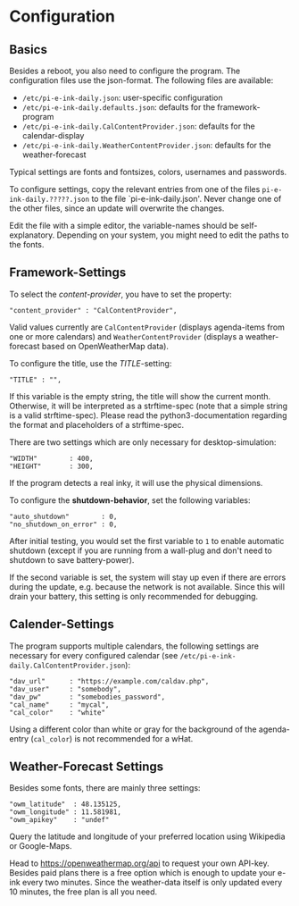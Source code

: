 Configuration
=============

Basics
------

Besides a reboot, you also need to configure the program. The configuration files
use the json-format. The following files are available:

  - `/etc/pi-e-ink-daily.json`: user-specific configuration
  - `/etc/pi-e-ink-daily.defaults.json`: defaults for the framework-program
  - `/etc/pi-e-ink-daily.CalContentProvider.json`: defaults for the calendar-display
  - `/etc/pi-e-ink-daily.WeatherContentProvider.json`: defaults for the
    weather-forecast

Typical settings are fonts and fontsizes, colors, usernames and passwords.

To configure settings, copy the relevant entries from one of the files
`pi-e-ink-daily.?????.json` to the file `pi-e-ink-daily.json'. Never change one
of the other files, since an update will overwrite the changes.

Edit the file with a simple editor, the variable-names should be
self-explanatory. Depending on your system, you might need to edit the
paths to the fonts.


Framework-Settings
------------------

To select the *content-provider*, you have to set the property:

    "content_provider" : "CalContentProvider",

Valid values currently are `CalContentProvider` (displays agenda-items
from one or more calendars) and `WeatherContentProvider` (displays
a weather-forecast based on OpenWeatherMap data).

To configure the title, use the *TITLE*-setting:

    "TITLE" : "",

If this variable is the empty string, the title will show the current month.
Otherwise, it will be interpreted as a strftime-spec (note that a simple
string is a valid strftime-spec). Please read the python3-documentation
regarding the format and placeholders of a strftime-spec.

There are two settings which are only necessary for desktop-simulation:

    "WIDTH"        : 400,
    "HEIGHT"       : 300,

If the program detects a real inky, it will use the physical dimensions.

To configure the __shutdown-behavior__, set the following variables:

    "auto_shutdown"        : 0,
    "no_shutdown_on_error" : 0,

After initial testing, you would set the first variable to `1` to enable
automatic shutdown (except if you are running from a wall-plug and don't
need to shutdown to save battery-power).

If the second variable is set, the system will stay up even if there are
errors during the update, e.g. because the network is not available. Since
this will drain your battery, this setting is only recommended for debugging.


Calender-Settings
-----------------

The program supports multiple calendars, the following settings are necessary
for every configured calendar (see `/etc/pi-e-ink-daily.CalContentProvider.json`):

    "dav_url"      : "https://example.com/caldav.php",
    "dav_user"     : "somebody",
    "dav_pw"       : "somebodies_password",
    "cal_name"     : "mycal",
    "cal_color"    : "white"

Using a different color than white or gray for the background of the agenda-entry
(`cal_color`) is not recommended for a wHat.


Weather-Forecast Settings
-------------------------

Besides some fonts, there are mainly three settings:

    "owm_latitude"  : 48.135125,
    "owm_longitude" : 11.581981,
    "owm_apikey"    : "undef"

Query the latitude and longitude of your preferred location using Wikipedia
or Google-Maps.

Head to <https://openweathermap.org/api> to request your own API-key. Besides
paid plans there is a free option which is enough to update your e-ink every
two minutes. Since the weather-data itself is only updated every 10 minutes, the
free plan is all you need.
